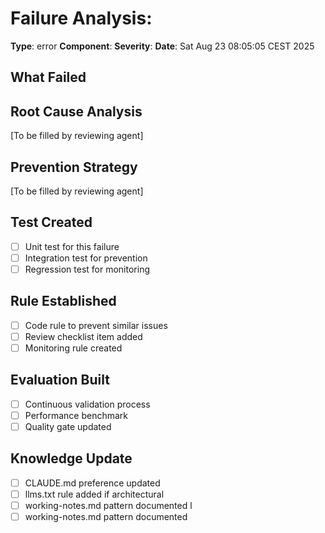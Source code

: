 # Failure Analysis: 

**Type**: error
**Component**: 
**Severity**: 
**Date**: Sat Aug 23 08:05:05 CEST 2025

## What Failed


## Root Cause Analysis
[To be filled by reviewing agent]

## Prevention Strategy
[To be filled by reviewing agent]

## Test Created
- [ ] Unit test for this failure
- [ ] Integration test for prevention
- [ ] Regression test for monitoring

## Rule Established
- [ ] Code rule to prevent similar issues
- [ ] Review checklist item added
- [ ] Monitoring rule created

## Evaluation Built  
- [ ] Continuous validation process
- [ ] Performance benchmark
- [ ] Quality gate updated

## Knowledge Update
- [ ] CLAUDE.md preference updated
- [ ] llms.txt rule added if architectural
- [ ] working-notes.md pattern documented
l
- [ ] working-notes.md pattern documented
